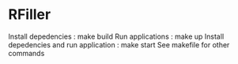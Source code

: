 # RFiller

Install depedencies : make build
Run applications : make up
Install depedencies and run application : make start
See makefile for other commands